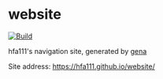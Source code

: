 # website

[![Build](https://github.com/HFA111/website/actions/workflows/generate.yml/badge.svg)](https://github.com/HFA111/website/actions/workflows/generate.yml)

hfa111's navigation site, generated by [gena](https://github.com/x1ah/gena)

Site address: https://hfa111.github.io/website/